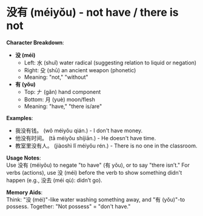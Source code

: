 # **没有 (méiyǒu) - not have / there is not**

**Character Breakdown**:  
- **没 (méi)**
  - Left: 水 (shuǐ) water radical (suggesting relation to liquid or negation)
  - Right: 殳 (shū) an ancient weapon (phonetic)
  - Meaning: "not," "without"  
- **有 (yǒu)**
  - Top: 𠂇 (gǎn) hand component
  - Bottom: 月 (yuè) moon/flesh
  - Meaning: "have," "there is/are"

**Examples**:  
- 我没有钱。 (wǒ méiyǒu qián.) - I don't have money.  
- 他没有时间。 (tā méiyǒu shíjiān.) - He doesn't have time.  
- 教室里没有人。 (jiàoshì lǐ méiyǒu rén.) - There is no one in the classroom.

**Usage Notes**:  
Use 没有 (méiyǒu) to negate "to have" (有 yǒu), or to say "there isn’t." For verbs (actions), use 没 (méi) before the verb to show something didn't happen (e.g., 没去 (méi qù): didn’t go).

**Memory Aids**:  
Think: "没 (méi)"-like water washing something away, and "有 (yǒu)"-to possess. Together: "Not possess" = "don't have."